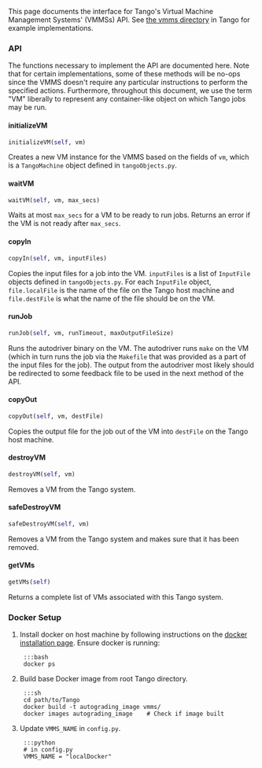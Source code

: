 This page documents the interface for Tango's Virtual Machine Management Systems' (VMMSs) API. See [the vmms directory](https://github.com/autolab/Tango/tree/master/vmms) in Tango for example implementations. 

### API
The functions necessary to implement the API are documented here. Note that for certain implementations, some of these methods will be no-ops since the VMMS doesn't require any particular instructions to perform the specified actions. Furthermore, throughout this document, we use the term "VM" liberally to represent any container-like object on which Tango jobs may be run. 

#### initializeVM

```python
initializeVM(self, vm)
``` 
Creates a new VM instance for the VMMS based on the fields of `vm`, which is a `TangoMachine` object defined in `tangoObjects.py`.

#### waitVM

```python
waitVM(self, vm, max_secs)
```
Waits at most `max_secs` for a VM to be ready to run jobs. Returns an error if the VM is not ready after `max_secs`.

#### copyIn

```python
copyIn(self, vm, inputFiles)
``` 
Copies the input files for a job into the VM. `inputFiles` is a list of `InputFile` objects defined in `tangoObjects.py`. For each `InputFile` object, `file.localFile` is the name of the file on the Tango host machine and `file.destFile` is what the name of the file should be on the VM. 

#### runJob

```python
runJob(self, vm, runTimeout, maxOutputFileSize)
``` 
Runs the autodriver binary on the VM. The autodriver runs `make` on the VM (which in turn runs the job via the `Makefile` that was provided as a part of the input files for the job). The output from the autodriver most likely should be redirected to some feedback file to be used in the next method of the API. 

#### copyOut

```python
copyOut(self, vm, destFile)
``` 
Copies the output file for the job out of the VM into `destFile` on the Tango host machine. 

#### destroyVM

```python
destroyVM(self, vm)
``` 
Removes a VM from the Tango system. 

#### safeDestroyVM

```python
safeDestroyVM(self, vm)
```
Removes a VM from the Tango system and makes sure that it has been removed. 

#### getVMs

```python
getVMs(self)
```
Returns a complete list of VMs associated with this Tango system. 

### Docker Setup

1. Install docker on host machine by following instructions on the [docker installation page](https://docs.docker.com/installation/). Ensure docker is running:
        
        :::bash
        docker ps

2. Build base Docker image from root Tango directory.

        :::sh
        cd path/to/Tango
        docker build -t autograding_image vmms/
        docker images autograding_image    # Check if image built

3. Update `VMMS_NAME` in `config.py`.

        :::python
        # in config.py
        VMMS_NAME = "localDocker"
        








